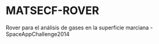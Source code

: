MATSECF-ROVER
=============

Rover para el análisis de gases en la superficie marciana -SpaceAppChallenge2014
